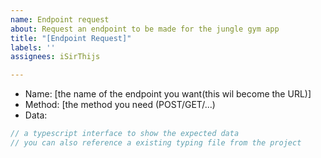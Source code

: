 ```yaml
---
name: Endpoint request
about: Request an endpoint to be made for the jungle gym app
title: "[Endpoint Request]"
labels: ''
assignees: iSirThijs

---
```


- Name: [the name of the endpoint you want(this wil become the URL)]
- Method: [the method you need (POST/GET/...)
- Data:
```ts
// a typescript interface to show the expected data
// you can also reference a existing typing file from the project
```
